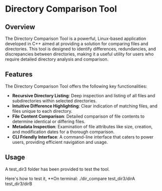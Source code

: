 # Directory Comparison Tool

## Overview

The Directory Comparison Tool is a powerful, Linux-based application developed in C++ aimed at providing a solution for comparing files and directories. This tool is designed to identify differences, redundancies, and discrepancies between directories, making it a useful utility for users who require detailed directory analysis and comparison.

## Features

The Directory Comparison Tool offers the following key functionalities:

- **Recursive Directory Listing**: Deep inspection and listing of all files and subdirectories within selected directories.
- **Intuitive Difference Highlighting**: Clear indication of matching files, and files unique to each directory.
- **File Content Comparison**: Detailed comparison of file contents to determine identical or differing files.
- **Metadata Inspection**: Examination of file attributes like size, creation, and modification dates for a thorough comparison.
- **CLI Friendly Interface**: A command-line interface that caters to power users, providing efficient navigation and usage.

## Usage

A test_dir3 folder has been provided to test the tool.

Here's how to test it,
**On terminal:
./dir_compare test_dir3/dirA test_dir3/dirB
